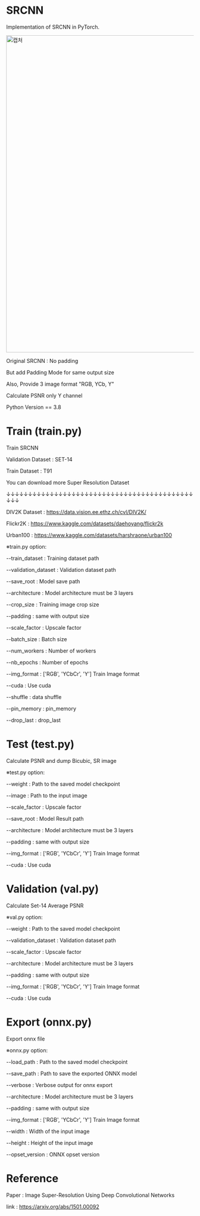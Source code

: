 # SRCNN

Implementation of SRCNN in PyTorch.

<img width="850" alt="캡처" src="https://github.com/user-attachments/assets/6b23d04a-5e80-4662-88db-7568ce65c056">

Original SRCNN : No padding

But add Padding Mode for same output size

Also, Provide 3 image format "RGB, YCb, Y"

Calculate PSNR only Y channel

Python Version == 3.8

# Train (train.py)

Train SRCNN

Validation Dataset : SET-14

Train Dataset : T91

You can download more Super Resolution Dataset

↓↓↓↓↓↓↓↓↓↓↓↓↓↓↓↓↓↓↓↓↓↓↓↓↓↓↓↓↓↓↓↓↓↓↓↓↓↓↓↓↓↓↓↓↓↓

DIV2K Dataset : https://data.vision.ee.ethz.ch/cvl/DIV2K/

Flickr2K : https://www.kaggle.com/datasets/daehoyang/flickr2k

Urban100 : https://www.kaggle.com/datasets/harshraone/urban100

※train.py option:

  --train_dataset       :         Training dataset path

  --validation_dataset      :      Validation dataset path

  --save_root          :       Model save path

  --architecture       :       Model architecture must be 3 layers

  --crop_size          :       Training image crop size

  --padding        :           same with output size

  --scale_factor        :      Upscale factor

  --batch_size       :         Batch size

  --num_workers       :        Number of workers

  --nb_epochs         :        Number of epochs

  --img_format       :         ['RGB', 'YCbCr', 'Y'] Train Image format

  --cuda              :        Use cuda

  --shuffle           :        data shuffle

  --pin_memory       :         pin_memory

  --drop_last        :         drop_last



# Test (test.py)

Calculate PSNR and dump Bicubic, SR image

※test.py option:

  --weight           :         Path to the saved model checkpoint

  --image            :         Path to the input image

  --scale_factor     :         Upscale factor

  --save_root        :         Model Result path

  --architecture     :         Model architecture must be 3 layers

  --padding          :         same with output size

  --img_format       :         ['RGB', 'YCbCr', 'Y'] Train Image format

  --cuda             :         Use cuda

# Validation (val.py)

Calculate Set-14 Average PSNR

※val.py option:

  --weight            :        Path to the saved model checkpoint

  --validation_dataset   :     Validation dataset path

  --scale_factor      :        Upscale factor

  --architecture      :        Model architecture must be 3 layers

  --padding          :         same with output size

  --img_format      :          ['RGB', 'YCbCr', 'Y'] Train Image format

  --cuda            :          Use cuda

# Export (onnx.py)

Export onnx file

※onnx.py option:

  --load_path        :        Path to the saved model checkpoint

  --save_path        :        Path to save the exported ONNX model

  --verbose           :       Verbose output for onnx export

  --architecture      :       Model architecture must be 3 layers

  --padding           :       same with output size

  --img_format       :        ['RGB', 'YCbCr', 'Y'] Train Image format

  --width            :        Width of the input image

  --height           :        Height of the input image

  --opset_version    :        ONNX opset version

# Reference

Paper : Image Super-Resolution Using Deep Convolutional Networks

link : https://arxiv.org/abs/1501.00092
